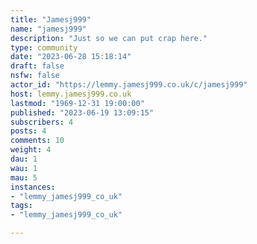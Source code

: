 ```yaml
---
title: "Jamesj999" 
name: "jamesj999"
description: "Just so we can put crap here."
type: community
date: "2023-06-28 15:18:14"
draft: false
nsfw: false
actor_id: "https://lemmy.jamesj999.co.uk/c/jamesj999"
host: lemmy.jamesj999.co.uk
lastmod: "1969-12-31 19:00:00"
published: "2023-06-19 13:09:15"
subscribers: 4
posts: 4
comments: 10
weight: 4
dau: 1
wau: 1
mau: 5
instances:
- "lemmy_jamesj999_co_uk"
tags: 
- "lemmy_jamesj999_co_uk"

---
```

